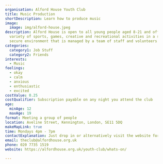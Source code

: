 ```yaml
---
organisation: Alford House Youth Club
title: Music Production
shortDescription: Learn how to produce music
image:
  image: img/alford-house.jpeg
description: Alford House is open to all young people aged 8-21 and offers a
  variety of sports, games, creative and recreational activities in a safe and
  secure environment that is managed by a team of staff and volunteers.
categories:
  category1: Job Stuff
  category2: Friends
interests:
  - Music
feelings:
  - okay
  - calm
  - anxious
  - enthusiastic
  - excited
costValue: 0.25
costQualifier: Subscription payable on any night you attend the club
age:
  minAge: 12
  maxAge: 19
format: Meeting a group of people
location: Aveline Street, Kennington, London, SE11 5DQ
makeMapLink: true
time: Mondays 4pm - 7pm
contactExplanation: Just drop in or alternatively visit the website for more info.
email: theclub@alfordhouse.org.uk
phone: 020 7735 1519
website: https://alfordhouse.org.uk/youth-club/whats-on/
 
---
```

